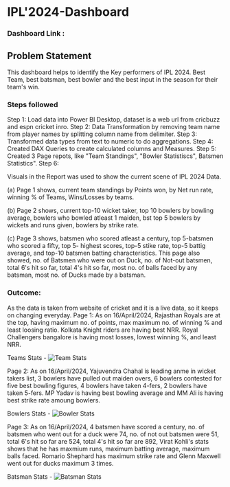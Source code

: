 # IPL'2024-Dashboard

### Dashboard Link : 

## Problem Statement

This dashboard helps to identify the Key performers of IPL 2024. Best Team, best batsman, best bowler and the best input in the season for their team's win.


### Steps followed

Step 1: Load data into Power BI Desktop, dataset is a web url from cricbuzz and espn cricket inro.
Step 2: Data Transformation by removing team name from player names by splitting column name from delimiter.
Step 3: Transformed data types from text to numeric to do aggregations.
Step 4: Created DAX Queries to create calculated columns and Measures.
Step 5: Created 3 Page repots, like "Team Standings", "Bowler Statistiscs", Batsmen Statistics".
Step 6: 


Visuals in the Report was used to show the current scene of IPL 2024 Data.

  (a) Page 1 shows, current team standings by Points won, by Net run rate, winning % of Teams, Wins/Losses by teams.

  (b) Page 2 shows, current top-10 wicket taker, top 10 bowlers by bowling average, bowlers who bowled atleast 1 maiden, bst top 5 bowlers by wickets and runs given, bowlers by strike rate.

  (c) Page 3 shows, batsmen who scored atleast a century, top 5-batsmen who scored a fifty, top 5- highest scores, top-5 stike rate, top-5 battig average, and top-10 batsmen batting characteristics. This page also showed, no. of Batsmen who were out on Duck, no. of Not-out batsmen, total 6's hit so far, total 4's hit so far, most no. of balls faced by any batsman, most no. of Ducks made by a batsman.
  
  
 
### Outcome:

As the data is taken from website of cricket and it is a live data, so it keeps on changing everyday. 
Page 1: As on 16/April/2024, Rajasthan Royals are at the top, having maximum no. of points, max maximum no. of winning % and least loosing ratio. Kolkata Knight riders are having best NRR. Royal Challengers bangalore is having most losses, lowest winning %, and least NRR.

Teams Stats - ![Team Stats](https://github.com/nishantwithu/IPL-2024/assets/8820321/56aa2427-41db-45fa-8655-7e96f4f11387)

Page 2: As on 16/April/2024, Yajuvendra Chahal is leading anme in wicket takers list, 3 bowlers have pulled out maiden overs, 6 bowlers contested for five best bowling figures, 4 bowlers have taken 4-fers, 2 bowlers have taken 5-fers. MP Yadav is having best bowling average and MM Ali is having best strike rate amoung bowlers.

Bowlers Stats - ![Bowler Stats](https://github.com/nishantwithu/IPL-2024/assets/8820321/5d5be714-2750-4fd2-a5c7-bd8cc5fefe2f)

Page 3: As on 16/April/2024, 4 batsmen have scored a century, no. of batsmen who went out for a duck were 74, no. of not out batsmen were 51, total 6's hit so far are 524, total 4's hit so far are 892, Virat Kohli's stats shows that he has maxmium runs, maximum batting average, maximum balls faced. Romario Shephard has maximum strike rate and Glenn Maxwell went out for ducks maximum 3 times.

Batsman Stats - ![Batsman Stats](https://github.com/nishantwithu/IPL-2024/assets/8820321/db63a42e-6a50-47ff-a405-00c79c69fe20)
